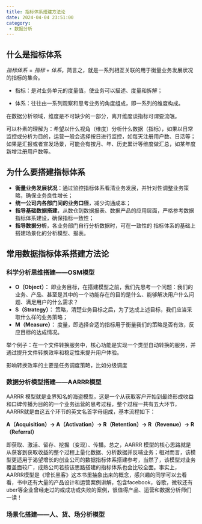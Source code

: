 ```yaml
---
title: 指标体系搭建方法论
date: 2024-04-04 23:51:00
category:
 - 数据分析
---
```


## 什么是指标体系

$指标体系=指标+体系$，简言之，就是一系列相互关联的用于衡量业务发展状况的指标的集合。

* 指标：是对业务单元的度量值，使业务可以描述、度量和拆解；

* 体系：往往由一系列观察和思考业务的角度组成，即一系列的维度构成。

在数据分析领域，维度是不可缺少的一部分，离开维度谈指标可谓耍流氓。

可以朴素的理解为：希望以什么视角（维度）分析什么数据（指标），如果以日常监控或分析为目的，运营一般会选择按日进行监控，如每天注册用户数、日活等；如果是汇报或者宣发场景，可能会有按月、年、历史累计等维度做汇总，如某年度新增注册用户数等。

## 为什么要搭建指标体系

* **衡量业务发展状况**：通过监控指标体系看清业务发展，并针对性调整业务策略，确保业务良性增长；
* **统一公司内各部门间的业务口径**，减少沟通成本；
* **指导基础数据搭建**，从数仓到数据报表、数据产品的应用层面，严格参考数据指标体系建设，确保指标一致性；
* **指导数据分析**，各业务部门自行分析数据时，可在一致性的 指标体系的基础上搭建场景化的分析模型、报表。

## 常用数据指标体系搭建方法论

### 科学分析思维搭建——OSM模型

* **O（Object）：** 即业务目标，在搭建模型之前，我们先思考一个问题：我们的业务、产品、甚至是其中的一个功能存在的目的是什么、能够解决用户什么问题、满足用户的什么需求？
* **S（Strategy）：** 策略，清楚业务目标之后，为了达成上述目标，我们应当采取什么样的业务策略；
* **M（Measure）：** 度量，即选择合适的指标用于衡量我们的策略是否有效，反应目标的达成情况。

举个例子：在一个文件转换服务中，核心功能是实现一个类型自动转换的服务，并通过提升文件转换效率和稳定性来提升用户体验。

影响转换效率的主要是任务调度策略，比如分级调度

### 数据分析模型搭建——AARRR模型

AARRR 模型就是业界知名的海盗模型，这是一个从获取客户开始到最终形成收益和口碑传播为目的的一个业务运营的思考过程，整个过程一共有五大环节，AARRR就是由这五个环节的英文名首字母组成，基本流程如下：

**A（Acquisition）-> A（Activation）-> R（Retention）-> R（Revenue）-> R（Referral）**

即获取、激活、留存、挖掘（变现）、传播。总之，AARRR 模型的核心思路就是从获客到获取收益的整个过程上量化数据、分析数据并反哺业务；相对而言，该模型更适用于渴望增长的创业公司的数据指标体系搭建参考，当然了，该模型对业务覆盖面较广，成熟公司若按该思路搭建的指标体系也会比较全面。事实上，AARRR模型是《增长黑客》这本书里抽象出来的概念，感兴趣的同学可以去看看，书中还有大量的产品设计和运营案例讲解，包含facebook，谷歌，微软还有uber等企业曾经走过的或成功或失败的案例，很值得产品、运营和数据分析师们一读！

### 场景化搭建——人、货、场分析模型



